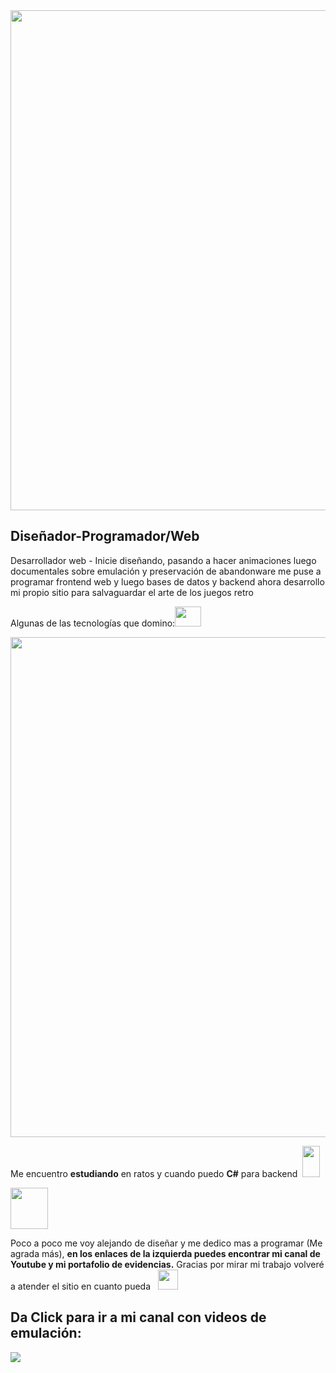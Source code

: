 <div>
 <img src= "https://lh3.googleusercontent.com/pw/AMWts8DFB6ODMvDZLQBphGMAwcqUWfOZe5E-R0mu699_ifzn92JqSjdF_LgyiHz1Khj5WE4EIRnCzCiU5rK0OEjHso3izuaPlwUpx6bO_xULGHRQ0LvxirKOac-ARV1_l2p3f_-aHuc6fpjEmjvH3VG0gsnG=w1280-h640-no?authuser=0" width=800 />
 
 <h2>Diseñador-Programador/Web</h2>
 
 <p>Desarrollador web - Inicie diseñando, pasando a hacer animaciones luego documentales sobre emulación y preservación de abandonware me puse a programar frontend web y luego bases de datos y backend ahora desarrollo mi propio sitio para salvaguardar el arte de los juegos retro</p>
 
 <p>Algunas de las tecnologías que domino:<img src ="https://lh3.googleusercontent.com/zZ6W9jdTiPILd-yWOeOpQc1dyYXnu37o2uElMPHy5wk19kisKXoiqUCB9Ha8p2h2NPgr8smullfK07V8kGc5AuMBL_eqY2CrX8hCv4NHHfKO3Q-F5wZUJKFs_SFVcClIOodbgShNz01GYUIsdmMRHvBYQHLqudGA_Z4DPVhHIrZ1acxWzXzw7gr8eFUa2lddTMZZ-XR7yYjWV4uSghsjowIzXVYmeu18T5MYp9TpvnG_d48XjJxvdruI0ON1h8AovX6NTl3nAzy4YK3LMVEPYieRiUwSmeL_y_ZPIfbpk5AGbgq43-N94tYN7VIy_MKeGhCJTBiMxG-RFL7pl6e2KyIqVSeRcElhERECYbY4pbxzAHJLE3lGLYyUO_cNOBXE4sYXdRNR89Xy9p3kvKfn8RGxoTkyQ3aXDj2-ztWNMQ2kTD4vg6sOEgm4jrpyCT-jizLDIuSYE0lGA44DqniFOZ1v11rVoq86KFlcfI4EG9PP9qnwbkDx4bgGM8kmextY1LyuhfzOKyrA0anWLlYzD0ymlSobNiypczzUFZB1AYnv-Yjk5NFSBwwA3tFs2ZOLxwImGaqFkiCOEd3-DEqS3zWI9Od5knyQ-o1TlkspdUrY-magNxu-h4XMdJ63PvZC9hi3ubcsRUU-NlSMzE2D33dO7dYGcwzd0Wn5u8-vKBAvJUJKlfkY_BJKqVbjBJyWFBgav-ImN3EpFJjz-lRc_Vd9eEoaGtG5CWcUmMkXzM7xzinyFAo798AJZt-mnTCRvJ3scwD-vJvKLXXEBrSvqXCHf4_FLfE5v60UDSE8uUcXDYK7bHQ0Q6gwnQXBIdk4tdH7slFEul393bJ-z_Z78vQFceHkk-s02ry03AMLxnm238dzZXPGkMnPh4LA3O0eg7RD66O4zk46HaVOUJgpXcORWLX3Mb8vIHLuVuj_D0brqzmu=w506-h407-no?authuser=0" width=42 height=32/> </p>
<img src="https://lh3.googleusercontent.com/w5cq3CjqzY7Nz5j7xt-DQejdk51b54hgQYqCJMkMtyMezD3clJaU4QwNV7EAIGboE3rDb2sT_wJvKpyvvetGhmH4bUN6SApykie06tLN67XMhwU8xaAkVio8Gl21ZNChFeX8SPnmLlHZaUOUUxfADeJhkjjy3Fna_D9MHApWNLB3i6dpXl8eUFmSrx9o8Rq6qf9maaxVmQXEI7wsgzCcXCQ33VJRSuNpPNvWePJBjAuarxABSj6TL4f6S7fbmeXH_HveB9R4JBCj9lNWdErnVsYJfWUCmLAyxPW-cTHjkctUTcnM0QDja02-5DnJyf0dw2AFJEmBbssGafaOMUjBqe8-ca52-ILT6yYS88r4q-5dgFlDB_Pt8QcqmDj-BDTOsngQ4uTZEW5gQ0XrclBJXclQ-z3anh1eX73YCTCl0_UhwV8z7yo9il86tS3e84rlDyNmnh1gRuX3hOMge4sCF2gLhzB9ozHgP_FpqhnxBo5KB6sOeXXAZNCULNoU1B65fVK3r-4zIGN_VJamIn4Uei7h9svKXJays074uzNSYt52itHEc5Yp3P7_px7t6_Klod67JuZbl3pLWcFNlOAqaIl6D5oufr21J3DoEyuH98v1kjEmnx-tbZJAfE420irXuhso72pqBdNqJGmWJh80hVukUOONWIe0FniLWPal_T1mim-_XxJweDVtzIr08UG50gl4NwBvN_OjXq6DR7csHRvTfHSKzXcrJIT4i8cbPY7SzNS8di5nFEA1-v1GYa2WEk4eJJRoEmre3T1treDUG1q4o1OeRYql2Q1r2j6sEyyxaDFQjLM_2lNndR0oLC4aywck28qjA48onVa_2zG6hvTh3DOIclFx7BfEiF4lRUVC7gZICp8P2kgfomjT45meswPbD0eXucPwKCM4sFLtrJ9andgYBSJ0DI76bQ9z3LRmFysM=w1600-h120-no?authuser=0](https://lh3.googleusercontent.com/RuN-1OkjH1VGiWOVwB-mG46eNpxgvodwZAQUCpb3mDlZiNhBHy8E1vKBFfK8y8jTzzQjZhbgyIai4ZGw4k9iPEk5HAYLO__FYIziHIXaFbuWjZzL_e6ZlA61RrAcjTlKRDsLDG09lRn705JQt4ZJlpHYWuRzyc7I7QIGl8myilwYGCh_Cd6Vq1MeqMttAR4NUQHAuTdcGNOJfn3rPCeF_E3MCH-8w54BpiydtExvy-ZgnewnNN7NXXgaIqjbh8yX-D39YQ5FxtmfxICetoe4os2ftrpR-jrAQNdA8aHFlAgBkZuxkvVtr0QalkkKPqpSFiVWHSLBoiYXdUP1TzWU1sPbta35jknYtAQhEtmd87q8DUHAlvtcHmm7LElCAT-D0qot9WGFyP8Aq5OC1EmSiBO0I1DgsPSWMeSXsTDvf82BapJTIdGdgswIK8X-vfCyFf7QN6uGRh8iPvf_BrlBp-DrgXNsF3aelC6e6yTfj6qs5jY-q8kphdZbObGrNJYBfEiwr7SiVXZm0xBD5ktv3tKM-yDpfh0JXHov3ie95vFTRdU-z_2afIQGAD9Mke2Z5Sh6wQBkiTNnD69Hmda4txAizEEhQUbZoynoSTdWjQcpkrZ1MKhLxw_0ZiU64_7u3EUyoxINL4biEi6FwGRNINQmY8BGBiOq7kOYofZi1RnOY5iNvMK_jKz4bbOncagWS_0VbVwY7ch5Uzm1W5HT2EZeAC-JYhwP3aBEt0g6QXvFtS2AtY_To1AuyU2-qG9lzHS7_L-e_ZTTjqXSG-kV6DjZvrmrmyvIkCs6aT-AJcIhsfnr2yV2GyEsQ56XmkYqocn1qnpy09GUo9mn1Ip9PIKlpb2jOcrV0sr1y-lOTlBsuZv-5M_DoSTdCVAgJGREmKRuZZBE1E9g44vZV96xh4ApmBvXjVoEFrQROkX0pOWwvIjv=w1600-h298-no?authuser=0)" width=800 />
 
 
 <p>Me encuentro <strong>estudiando</strong> en ratos y cuando puedo <strong>C#</strong> para backend &nbsp<img src="https://lh3.googleusercontent.com/we_xrPNzgADn-zZPi6qoA_uz_kvsUwVAT4rGuQ4HKKiVjGExNBr2pLeHT0J9NEe2GnlDNT2UuUhpuTcA4InMw4pqQqs4T4KfJN7OcBTCWR3moA9FQTCGdJ6zPSIjnbatQ3fJDbnNQtVQjZEDRhSf6xTj-ZTtQ0F-3OOXqvKpVqUWuXPV71VzfMhKGoYOF-B6PrqL3NCEklc_1eDeLL_bZJgTgkxC7UVgxuSf8szCStrjTCI9ODGuUKBYXUxK-aHtbFgSScrsk9OVHYoJtKt5_df2nR_ehGYqbUKdVjT61EQinCeZjAa--NKbO3ScwcdAicCTDeGHMmPSdl7K1RxLOkKNwCqd6b1HYIOLYpUCkXQDYQ1CXzO23keCAg00k-BWnwO9pM1gjP2ttk9o7GDpnoYxSQD02b-nIMXUFiWPJQ4MDdfE02YpavflSdLFC2PyTA1BDZu4EGMafDZG8o0LkfZQvTiGgNHMvFWolxWU-YE6wPoRbCBRq8y5eDE_MIsvDxfgbe82eVA4f1LJz2cWmXD3vj8mNE2obeI0LeLQ3YVSJI0tYYihMClte43Jw0qIFYcfH8m-KVrbhZTPvoPmhkOEjRW0gtDXUeN1PyAsDwwySG7VAko6_akS2Wi2GmB_sck1F6mtDrth1FPCPiRdeBSGlz9pvAVJf3cmOKqYYUBAf00mwlDHhmtmZMldgnuQRXH498eEYpkAAF4H0mxmP8Pyfq1VNQLqBZ_WFjLTX_h-m1avVEbuRE1n8gAq-VJAqZBgnlYWevZ2zo55SLNmwyOMIapspMn3yathYvAEYavE-xbvZ5-2dptyCBJhuOfgkHYx6fgrWmWBQmVslTvXJUP9c4P-JHXveWcAvSU1jfaPEI8kmeHx7fobTDASYur3ovMGsjuDz0dQQbLYPdd0LhnXQiYeTOPnnRRRCzmdFS3Lrytt=w280-h508-no?authuser=0" width=28 height=50/></p>
 
 <img src ="https://lh3.googleusercontent.com/mQwsz8lPQCs1jqgGTL3oEeeQaQFX9EmNhdHn53e-FAiEwEE2vt66SJQjzcZow1Klr9_O4GYyj68gy1TprZKAwfWHtuXt3Sw8nCRJQm_IkOhzNAxdboSTVqbhOj_AzkBelgklb1tzUsKPRVyEPRmi9FGWdMl7s8rFAZsNpffWZN4Cx9YpBA9OUxDFqtl968MHDGWCZyPP1idVGj63zn0CKoDePGYgRIauAt6AdWSPoI58A-32-FMdRh56YA9rv8uF8F5KG4H5gCGsZ1uayTdDLVfk6lAUy8rs84aCtkGL6ibZwecxNfnLFiuMopdaNXnlhy1d74F6ADX48Uz0e58gAFS-E569oUadCMALbA633WDcyC-P-B1IaDT0WCpur1SnZ4gL4rA05Mfrk2WTPlPZiXlEoCB69G_CS0t9zuifnqeWKVqNz-yoIlzMRc1kQ7qafSkk1PBFo0u-tl1jyPjitPSeoMha2mgrAz_tOW7nJCcMpVQGwkRSnK3l5aga86Jnb_vqUSInlUHvDrnlgzCJpgjEKItyMYgJKG2d7OIxJxsnpKc6z9BY8BkOeNYr_XjSDolw_gp5Jqh4HcXw1hL-V3r2flSxXRHM_41vsGSVTNoIoFvXAM0pdFFjBS2moVKKED9H1Dt9tNG_6gFCxVhvwwfk_qC9UHgfeCRF3LHpwro8Wtl3NVq31VF1dQknuwSA0NO9Qj7uuPSHWhwVQ2NOw6F5u9_Ix3l5Zln60aGiQZ2zjuWbYuHtdjxa9VMuuGDZiOwHqghnlaAki64qkj7KnbEhgXTDjv848gLF5qFbXv2k13miYSXiDo3DHs1KR-5l6vwuS9eAsqXbMRV0Fq6wkgIuFKYmwsdQbXHj7f4-qI3m1BRUi1lW6_Rk6VdWW9XqYlt99DWz8eVFpsZ8XtH4SiC58KneZK0U5AAIMvu03z9RMS3g=w108-h125-no?authuser=0" width=60 height=66 /> 
 
 
 <p>Poco a poco me voy alejando de diseñar y me dedico mas a programar (Me agrada más), <strong>en los enlaces de la izquierda puedes encontrar mi canal de Youtube y mi portafolio de evidencias.</strong> Gracias por mirar mi trabajo volveré a atender el sitio en cuanto pueda &nbsp <img src="https://lh3.googleusercontent.com/0RxVP8WwbDkUQYxMmatB7_ycZkpkA7G6YJvf9dU7woehsNOKhsf2T71q_BtFecr0T2pvJOkBWzCfobfl7t3jDAS0PU9JWwkxVakyunaQAfAWoRMLbkSjPwSdGKA3VMhmkHuanfBxMblPTETiTk3PUrI-ZwIoxs_W8JhUVhma3eMB21VJ41CNZ-AA1EyHL4BEaW06qIoAxC2VdzKsVAiCDP3yAECo8vd3cP6QbYbvVfMJ8F1aeW_NtcaeiJObqPlVDzjnxZV6MObdGQUhllIYuUxknjSGQ5coQfTP9UxqCGG1Nd4zBmeNRc6SF_WVfwaDoiIpbZz_EsersUy_XMNrxYkJ5YeogwK9c4wo6ItX5Lvx6ZbSrdRNqxqQ9_AzmTdxvwC6ReZq7qeshJAYl_nN0IivqfdedH80tjBKpPmzg6WfFwrrByQmYk6QQP3djyyCYsVipUsM0T7jEprON2oT1-tI_q1kNRt5KFf_AYMMAS92HCy7AKQC4D8btz1Ab1apiU8cwjhOFq-iHGlvnC0V5zxlxCiPiZ_Z6xkxhU_RzbsNaiLKEUiDl53E7AWlQoxETZYQ_D_z8CXwd8fChdv3tAUcMq4Q25WfanmThvegZ2DVdQzajOUgmBFR6lOiACIaDy5qnssLiKGCQ9t-HHQULtm_okJgudK0vn5dMtfMVOgy9O8Ra6alQqmewZ0Y1Cf4e1cGiyv4GIUzzt_mCn0xfRLdqrX3nWEfuQKnSm9mS5RTdi5tPsAWUqtXtAmtqKmVHOd-2fCvZDDYYVOji5khSR37edPpTTUoWq69BOi2JFOT41i-OjytgAhOGNG-FLZgiohZMpaAr1k33xb0Ej7pa2qxfo9KvueAuTrgsrAWGZwg2gZV4O04NkAR98hdlV87WSAWz7H1XSKM3M8X3pEEX9OtE1Xf9j1kumk7CaNqQlYBz9uj=w450-h439-no?authuser=0" width=32 height=32 /></p>
 
 
 <h2><strong>Da Click para ir a mi canal con videos de emulación:</strong></h2> <a target="_blank" href="https://www.youtube.com/@nullzero3897" ><img src="https://lh3.googleusercontent.com/RuN-1OkjH1VGiWOVwB-mG46eNpxgvodwZAQUCpb3mDlZiNhBHy8E1vKBFfK8y8jTzzQjZhbgyIai4ZGw4k9iPEk5HAYLO__FYIziHIXaFbuWjZzL_e6ZlA61RrAcjTlKRDsLDG09lRn705JQt4ZJlpHYWuRzyc7I7QIGl8myilwYGCh_Cd6Vq1MeqMttAR4NUQHAuTdcGNOJfn3rPCeF_E3MCH-8w54BpiydtExvy-ZgnewnNN7NXXgaIqjbh8yX-D39YQ5FxtmfxICetoe4os2ftrpR-jrAQNdA8aHFlAgBkZuxkvVtr0QalkkKPqpSFiVWHSLBoiYXdUP1TzWU1sPbta35jknYtAQhEtmd87q8DUHAlvtcHmm7LElCAT-D0qot9WGFyP8Aq5OC1EmSiBO0I1DgsPSWMeSXsTDvf82BapJTIdGdgswIK8X-vfCyFf7QN6uGRh8iPvf_BrlBp-DrgXNsF3aelC6e6yTfj6qs5jY-q8kphdZbObGrNJYBfEiwr7SiVXZm0xBD5ktv3tKM-yDpfh0JXHov3ie95vFTRdU-z_2afIQGAD9Mke2Z5Sh6wQBkiTNnD69Hmda4txAizEEhQUbZoynoSTdWjQcpkrZ1MKhLxw_0ZiU64_7u3EUyoxINL4biEi6FwGRNINQmY8BGBiOq7kOYofZi1RnOY5iNvMK_jKz4bbOncagWS_0VbVwY7ch5Uzm1W5HT2EZeAC-JYhwP3aBEt0g6QXvFtS2AtY_To1AuyU2-qG9lzHS7_L-e_ZTTjqXSG-kV6DjZvrmrmyvIkCs6aT-AJcIhsfnr2yV2GyEsQ56XmkYqocn1qnpy09GUo9mn1Ip9PIKlpb2jOcrV0sr1y-lOTlBsuZv-5M_DoSTdCVAgJGREmKRuZZBE1E9g44vZV96xh4ApmBvXjVoEFrQROkX0pOWwvIjv=w1600-h298-no?authuser=050-h439-no?authuser=0" /></a>
</div>
  
  
